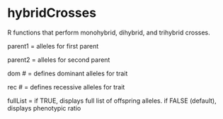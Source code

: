 # hybridCrosses
R functions that perform monohybrid, dihybrid, and trihybrid crosses.

parent1 = alleles for first parent

parent2 = alleles for second parent

dom # = defines dominant alleles for trait

rec # = defines recessive alleles for trait

fullList = if TRUE, displays full list of offspring alleles. if FALSE (default), displays phenotypic ratio
